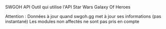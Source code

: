 SWGOH API
Outil qui utilise l'API Star Wars Galaxy Of Heroes

Attention :
Données à jour quand swgoh.gg met à jour ses informations (pas instantané)
Les modules non affectés ne sont pas pris en compte
